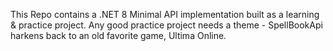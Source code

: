 This Repo contains a .NET 8 Minimal API implementation built as a learning & practice project. 
Any good practice project needs a theme - SpellBookApi harkens back to an old favorite game, Ultima Online.
